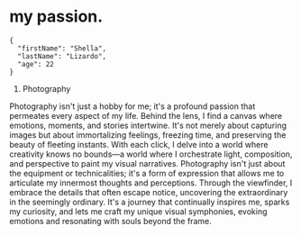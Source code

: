 # my passion.
```
{
  "firstName": "Shella",
  "lastName": "Lizardo",
  "age": 22
}
```
1. Photography

Photography isn't just a hobby for me; it's a profound passion that permeates every aspect of my life. Behind the lens, I find a canvas where emotions, moments, and stories intertwine. It's not merely about capturing images but about immortalizing feelings, freezing time, and preserving the beauty of fleeting instants. With each click, I delve into a world where creativity knows no bounds—a world where I orchestrate light, composition, and perspective to paint my visual narratives. Photography isn't just about the equipment or technicalities; it's a form of expression that allows me to articulate my innermost thoughts and perceptions. Through the viewfinder, I embrace the details that often escape notice, uncovering the extraordinary in the seemingly ordinary. It's a journey that continually inspires me, sparks my curiosity, and lets me craft my unique visual symphonies, evoking emotions and resonating with souls beyond the frame.
